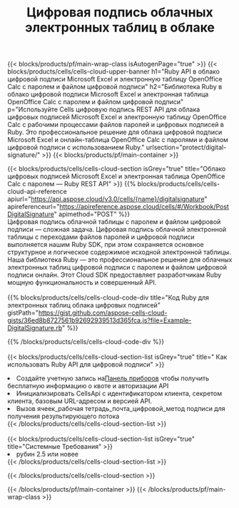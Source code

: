 ﻿---
title:  Цифровая подпись облачных электронных таблиц в облаке
description:  Облачные API и SDK для цифровой подписи Microsoft Excel и OpenOffice Calc. Цифровая подпись электронных таблиц по Cells Облако API. SDK поддерживает различные языки разработки. Среди них Android, C#, Go, Java, NodeJS, Perl, PHP, Python, Ruby и swift.
url: /ru/ruby/protect/digital-signature/
---
{{< blocks/products/pf/main-wrap-class isAutogenPage="true" >}}
{{< blocks/products/cells/cells-cloud-upper-banner h1="Ruby API в облако цифровой подписи Microsoft Excel и электронную таблицу OpenOffice Calc с паролем и файлом цифровой подписи" h2="Библиотека Ruby в облако цифровой подписи Microsoft Excel и электронная таблица OpenOffice Calc с паролем и файлом цифровой подписи" p="Используйте Cells цифровую подпись REST API для облака цифровых подписей Microsoft Excel и электронную таблицу OpenOffice Calc с рабочими процессами файлов паролей и цифровых подписей в Ruby. Это профессиональное решение для облака цифровой подписи Microsoft Excel и онлайн-таблица OpenOffice Calc с паролями и файлом цифровой подписи с использованием Ruby." urlsection="protect/digital-signature/" >}}
{{< blocks/products/pf/main-container >}}

{{< blocks/products/cells/cells-cloud-section isGrey="true" title="Облако цифровых подписей Microsoft Excel и электронная таблица OpenOffice Calc с паролем — Ruby REST API" >}}
{{% blocks/products/cells/cells-cloud-api-reference apiurl="https://api.aspose.cloud/v3.0/cells/{name}/digitalsignature" apireferenceurl="https://apireference.aspose.cloud/cells/#/Workbook/PostDigitalSignature" apimethod="POST" %}}
<br/>
Цифровая подпись облачной таблицы с паролем и файлом цифровой подписи — сложная задача. Цифровая подпись облачной электронной таблицы с переходами файлов паролей и цифровой подписи выполняется нашим Ruby SDK, при этом сохраняется основное структурное и логическое содержимое исходной электронной таблицы. Наша библиотека Ruby — это профессиональное решение для облачных электронных таблиц цифровой подписи с паролем и файлом цифровой подписи онлайн. Этот Cloud SDK предоставляет разработчикам Ruby мощную функциональность и совершенный API.
<br/>
<br/>
{{% blocks/products/cells/cells-cloud-code-div title="Код Ruby для электронных таблиц облака цифровых подписей" gistPath="https://gist.github.com/aspose-cells-cloud-gists/36ed8b8727561b92692939513d365fca.js?file=Example-DigitalSignature.rb" %}}
  
{{% /blocks/products/cells/cells-cloud-code-div %}}
<br/>
<br/>
{{< blocks/products/cells/cells-cloud-section-list isGrey="true" title=" Как использовать Ruby API для цифровой подписи" >}}
<li> Создайте учетную запись на<a href="https://dashboard.aspose.cloud/">Панель приборов</a> чтобы получить бесплатную информацию о квоте и авторизации API</li>
<li>Инициализировать CellsApi с идентификатором клиента, секретом клиента, базовым URL-адресом и версией API.</li>
<li>Вызов ячеек_рабочая тетрадь_почта_цифровой_метод подписи для получения результирующего потока</li>
{{< /blocks/products/cells/cells-cloud-section-list >}}
<br/>
<br/>
{{< blocks/products/cells/cells-cloud-section-list isGrey="true" title="Системные Требования" >}}
<li>рубин 2.5 или новее</li>
{{< /blocks/products/cells/cells-cloud-section-list >}}

{{< /blocks/products/cells/cells-cloud-section >}}

{{< /blocks/products/pf/main-container >}}
{{< /blocks/products/pf/main-wrap-class >}}
